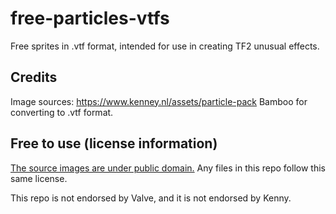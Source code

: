 # free-particles-vtfs

Free sprites in .vtf format, intended for use in creating TF2 unusual effects.

## Credits

Image sources: https://www.kenney.nl/assets/particle-pack
Bamboo for converting to .vtf format.

## Free to use (license information)

[The source images are under public domain.](https://creativecommons.org/publicdomain/zero/1.0/)
Any files in this repo follow this same license.

This repo is not endorsed by Valve, and it is not endorsed by Kenny.
